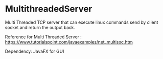 # MultithreadedServer
Multi Threaded TCP server that can execute linux commands send by client socket and return the output back.

Reference for Multi Threaded Server : https://www.tutorialspoint.com/javaexamples/net_multisoc.htm 

Dependency: JavaFX for GUI
